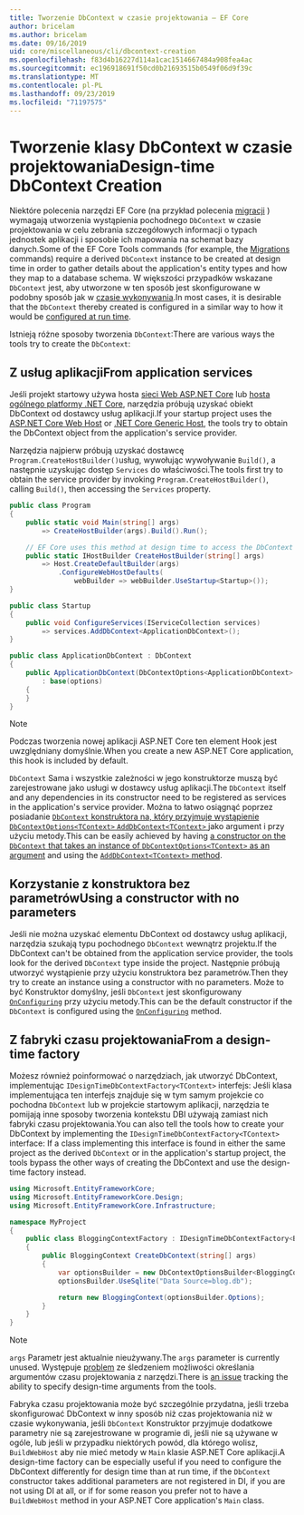 ```yaml
---
title: Tworzenie DbContext w czasie projektowania — EF Core
author: bricelam
ms.author: bricelam
ms.date: 09/16/2019
uid: core/miscellaneous/cli/dbcontext-creation
ms.openlocfilehash: f83d4b16227d114a1cac1514667484a908fea4ac
ms.sourcegitcommit: ec196918691f50cd0b21693515b0549f06d9f39c
ms.translationtype: MT
ms.contentlocale: pl-PL
ms.lasthandoff: 09/23/2019
ms.locfileid: "71197575"
---
```

<a name="design-time-dbcontext-creation"></a><span data-ttu-id="ac57e-102">Tworzenie klasy DbContext w czasie projektowania</span><span class="sxs-lookup"><span data-stu-id="ac57e-102">Design-time DbContext Creation</span></span>
==============================
<span data-ttu-id="ac57e-103">Niektóre polecenia narzędzi EF Core (na przykład polecenia [migracji][1] ) wymagają utworzenia wystąpienia pochodnego `DbContext` w czasie projektowania w celu zebrania szczegółowych informacji o typach jednostek aplikacji i sposobie ich mapowania na schemat bazy danych.</span><span class="sxs-lookup"><span data-stu-id="ac57e-103">Some of the EF Core Tools commands (for example, the [Migrations][1] commands) require a derived `DbContext` instance to be created at design time in order to gather details about the application's entity types and how they map to a database schema.</span></span> <span data-ttu-id="ac57e-104">W większości przypadków wskazane `DbContext` jest, aby utworzone w ten sposób jest skonfigurowane w podobny sposób jak w [czasie wykonywania][2].</span><span class="sxs-lookup"><span data-stu-id="ac57e-104">In most cases, it is desirable that the `DbContext` thereby created is configured in a similar way to how it would be [configured at run time][2].</span></span>

<span data-ttu-id="ac57e-105">Istnieją różne sposoby tworzenia `DbContext`:</span><span class="sxs-lookup"><span data-stu-id="ac57e-105">There are various ways the tools try to create the `DbContext`:</span></span>

<a name="from-application-services"></a><span data-ttu-id="ac57e-106">Z usług aplikacji</span><span class="sxs-lookup"><span data-stu-id="ac57e-106">From application services</span></span>
-------------------------
<span data-ttu-id="ac57e-107">Jeśli projekt startowy używa hosta [sieci Web ASP.NET Core][3] lub [hosta ogólnego platformy .NET Core][4], narzędzia próbują uzyskać obiekt DbContext od dostawcy usług aplikacji.</span><span class="sxs-lookup"><span data-stu-id="ac57e-107">If your startup project uses the [ASP.NET Core Web Host][3] or [.NET Core Generic Host][4], the tools try to obtain the DbContext object from the application's service provider.</span></span>

<span data-ttu-id="ac57e-108">Narzędzia najpierw próbują uzyskać dostawcę `Program.CreateHostBuilder()`usług, wywołując wywoływanie `Build()`, a następnie uzyskując dostęp `Services` do właściwości.</span><span class="sxs-lookup"><span data-stu-id="ac57e-108">The tools first try to obtain the service provider by invoking `Program.CreateHostBuilder()`, calling `Build()`, then accessing the `Services` property.</span></span>

``` csharp
public class Program
{
    public static void Main(string[] args)
        => CreateHostBuilder(args).Build().Run();

    // EF Core uses this method at design time to access the DbContext
    public static IHostBuilder CreateHostBuilder(string[] args)
        => Host.CreateDefaultBuilder(args)
            .ConfigureWebHostDefaults(
                webBuilder => webBuilder.UseStartup<Startup>());
}

public class Startup
{
    public void ConfigureServices(IServiceCollection services)
        => services.AddDbContext<ApplicationDbContext>();
}

public class ApplicationDbContext : DbContext
{
    public ApplicationDbContext(DbContextOptions<ApplicationDbContext> options)
        : base(options)
    {
    }
}
```

> [!NOTE]
> <span data-ttu-id="ac57e-109">Podczas tworzenia nowej aplikacji ASP.NET Core ten element Hook jest uwzględniany domyślnie.</span><span class="sxs-lookup"><span data-stu-id="ac57e-109">When you create a new ASP.NET Core application, this hook is included by default.</span></span>

<span data-ttu-id="ac57e-110">`DbContext` Sama i wszystkie zależności w jego konstruktorze muszą być zarejestrowane jako usługi w dostawcy usług aplikacji.</span><span class="sxs-lookup"><span data-stu-id="ac57e-110">The `DbContext` itself and any dependencies in its constructor need to be registered as services in the application's service provider.</span></span> <span data-ttu-id="ac57e-111">Można to łatwo osiągnąć poprzez posiadanie [ `DbContext` konstruktora na, który przyjmuje wystąpienie `DbContextOptions<TContext>` ][5] [ `AddDbContext<TContext>` ][6]jako argument i przy użyciu metody.</span><span class="sxs-lookup"><span data-stu-id="ac57e-111">This can be easily achieved by having [a constructor on the `DbContext` that takes an instance of `DbContextOptions<TContext>` as an argument][5] and using the [`AddDbContext<TContext>` method][6].</span></span>

<a name="using-a-constructor-with-no-parameters"></a><span data-ttu-id="ac57e-112">Korzystanie z konstruktora bez parametrów</span><span class="sxs-lookup"><span data-stu-id="ac57e-112">Using a constructor with no parameters</span></span>
--------------------------------------
<span data-ttu-id="ac57e-113">Jeśli nie można uzyskać elementu DbContext od dostawcy usług aplikacji, narzędzia szukają typu pochodnego `DbContext` wewnątrz projektu.</span><span class="sxs-lookup"><span data-stu-id="ac57e-113">If the DbContext can't be obtained from the application service provider, the tools look for the derived `DbContext` type inside the project.</span></span> <span data-ttu-id="ac57e-114">Następnie próbują utworzyć wystąpienie przy użyciu konstruktora bez parametrów.</span><span class="sxs-lookup"><span data-stu-id="ac57e-114">Then they try to create an instance using a constructor with no parameters.</span></span> <span data-ttu-id="ac57e-115">Może to być Konstruktor domyślny, jeśli `DbContext` jest skonfigurowany [`OnConfiguring`][7] przy użyciu metody.</span><span class="sxs-lookup"><span data-stu-id="ac57e-115">This can be the default constructor if the `DbContext` is configured using the [`OnConfiguring`][7] method.</span></span>

<a name="from-a-design-time-factory"></a><span data-ttu-id="ac57e-116">Z fabryki czasu projektowania</span><span class="sxs-lookup"><span data-stu-id="ac57e-116">From a design-time factory</span></span>
--------------------------
<span data-ttu-id="ac57e-117">Możesz również poinformować o narzędziach, jak utworzyć DbContext, implementując `IDesignTimeDbContextFactory<TContext>` interfejs: Jeśli klasa implementująca ten interfejs znajduje się w tym samym projekcie co pochodna `DbContext` lub w projekcie startowym aplikacji, narzędzia te pomijają inne sposoby tworzenia kontekstu DBI używają zamiast nich fabryki czasu projektowania.</span><span class="sxs-lookup"><span data-stu-id="ac57e-117">You can also tell the tools how to create your DbContext by implementing the `IDesignTimeDbContextFactory<TContext>` interface: If a class implementing this interface is found in either the same project as the derived `DbContext` or in the application's startup project, the tools bypass the other ways of creating the DbContext and use the design-time factory instead.</span></span>

``` csharp
using Microsoft.EntityFrameworkCore;
using Microsoft.EntityFrameworkCore.Design;
using Microsoft.EntityFrameworkCore.Infrastructure;

namespace MyProject
{
    public class BloggingContextFactory : IDesignTimeDbContextFactory<BloggingContext>
    {
        public BloggingContext CreateDbContext(string[] args)
        {
            var optionsBuilder = new DbContextOptionsBuilder<BloggingContext>();
            optionsBuilder.UseSqlite("Data Source=blog.db");

            return new BloggingContext(optionsBuilder.Options);
        }
    }
}
```

> [!NOTE]
> <span data-ttu-id="ac57e-118">`args` Parametr jest aktualnie nieużywany.</span><span class="sxs-lookup"><span data-stu-id="ac57e-118">The `args` parameter is currently unused.</span></span> <span data-ttu-id="ac57e-119">Występuje [problem][8] ze śledzeniem możliwości określania argumentów czasu projektowania z narzędzi.</span><span class="sxs-lookup"><span data-stu-id="ac57e-119">There is [an issue][8] tracking the ability to specify design-time arguments from the tools.</span></span>

<span data-ttu-id="ac57e-120">Fabryka czasu projektowania może być szczególnie przydatna, jeśli trzeba skonfigurować DbContext w inny sposób niż czas projektowania niż w czasie wykonywania, jeśli `DbContext` Konstruktor przyjmuje dodatkowe parametry nie są zarejestrowane w programie di, jeśli nie są używane w ogóle, lub jeśli w przypadku niektórych powód, dla którego wolisz, `BuildWebHost` aby nie mieć metody w `Main` klasie ASP.NET Core aplikacji.</span><span class="sxs-lookup"><span data-stu-id="ac57e-120">A design-time factory can be especially useful if you need to configure the DbContext differently for design time than at run time, if the `DbContext` constructor takes additional parameters are not registered in DI, if you are not using DI at all, or if for some reason you prefer not to have a `BuildWebHost` method in your ASP.NET Core application's `Main` class.</span></span>

  [1]: xref:core/managing-schemas/migrations/index
  [2]: xref:core/miscellaneous/configuring-dbcontext
  [3]: /aspnet/core/fundamentals/host/web-host
  [4]: /aspnet/core/fundamentals/host/generic-host
  [5]: xref:core/miscellaneous/configuring-dbcontext#constructor-argument
  [6]: xref:core/miscellaneous/configuring-dbcontext#using-dbcontext-with-dependency-injection
  [7]: xref:core/miscellaneous/configuring-dbcontext#onconfiguring
  [8]: https://github.com/aspnet/EntityFrameworkCore/issues/8332
